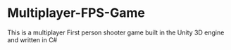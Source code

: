 # Multiplayer-FPS-Game
This is a multiplayer First person shooter game built in the Unity 3D engine and written in C#
